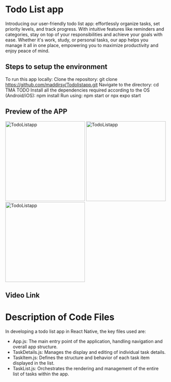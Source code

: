 # Todo List app
Introducing our user-friendly todo list app: effortlessly organize tasks, set priority levels, and track progress. With intuitive features like reminders and categories, stay on top of your responsibilities and achieve your goals with ease. Whether it's work, study, or personal tasks, our app helps you manage it all in one place, empowering you to maximize productivity and enjoy peace of mind.

## Steps to setup the environment

To run this app locally:
Clone the repository: 
git clone https://github.com/maddirsy/Todolistapp.git
Navigate to the directory:
cd TMA TODO
Install all the dependencies required according to the OS (Android/iOS):
npm install
Run using:
npm start or npx expo start

## Preview of the APP

<img src="" width="250" alt="TodoListapp" />
<img src="" width="250" alt="TodoListapp" />
<img src="" width="250" alt="TodoListapp" />

## Video Link


# Description of Code Files

In developing a todo list app in React Native, the key files used are:

- App.js: The main entry point of the application, handling navigation and overall app structure.
- TaskDetails.js: Manages the display and editing of individual task details.
- TaskItem.js: Defines the structure and behavior of each task item displayed in the list.
- TaskList.js: Orchestrates the rendering and management of the entire list of tasks within the app.

